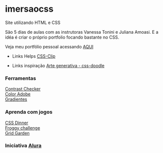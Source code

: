 # imersaocss
Site utilizando HTML e CSS

São 5 dias de aulas com as instrutoras Vanessa Tonini e Juliana Amoasi. E a idéa é criar o próprio portfolio focando bastante no CSS.

Veja meu portfólio pessoal acessando [AQUI](https://vanderdev-vjk.github.io/imersaocss) 

* Links Helps
[CSS-Clip](https://bennettfeely.com/clippy/)

* Links inspiração
[Arte generativa - css-doodle](https://css-doodle.com/)

### Ferramentas
[Contrast Checker](https://contrastchecker.com/)<br />
[Color Adobe](https://color.adobe.com/pt/create)<br />
[Gradientes](https://webgradients.com/)<br />

### Aprenda com jogos
[CSS Dinner](https://flukeout.github.io/)<br />
[Froggy challenge](http://flexboxfroggy.com/)<br />
[Grid Garden](https://cssgridgarden.com/)<br />

### Iniciativa [Alura](https://www.alura.com.br/)
